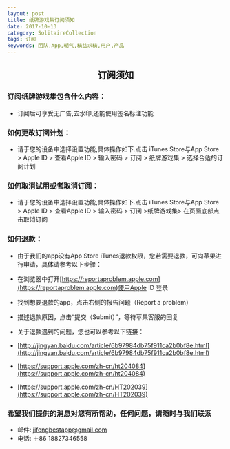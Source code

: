 ```yaml
---
layout: post
title: 纸牌游戏集订阅须知
date: 2017-10-13
category: SolitaireCollection
tags: 订阅
keywords: 团队,App,朝气,精益求精,用户,产品
---
```


## <center>订阅须知</center>

### 订阅纸牌游戏集包含什么内容：

* 订阅后可享受无广告,去水印,还能使用签名标注功能

### 如何更改订阅计划：

* 请于您的设备中选择设置功能,具体操作如下.点击 iTunes Store与App Store > Apple ID > 查看Apple ID > 输入密码 > 订阅 > 纸牌游戏集 > 选择合适的订阅计划

### 如何取消试用或者取消订阅：

* 请于您的设备中选择设置功能,具体操作如下.点击 iTunes Store与App Store > Apple ID > 查看Apple ID > 输入密码 > 订阅 >纸牌游戏集> 在页面底部点击取消订阅

### 如何退款：

* 由于我们的app没有App Store iTunes退款权限，您若需要退款，可向苹果进行申请，具体请参考以下步骤：
* 在浏览器中打开[https://reportaproblem.apple.com](https://reportaproblem.apple.com)使用Apple ID 登录
* 找到想要退款的app，点击右侧的报告问题（Report a problem）
* 描述退款原因，点击“提交（Submit）”，等待苹果客服的回复

* 关于退款遇到的问题，您也可以参考以下链接：

* [http://jingyan.baidu.com/article/6b97984db75f911ca2b0bf8e.html](http://jingyan.baidu.com/article/6b97984db75f911ca2b0bf8e.html)
* [https://support.apple.com/zh-cn/ht204084](https://support.apple.com/zh-cn/ht204084)
* [https://support.apple.com/zh-cn/HT202039](https://support.apple.com/zh-cn/HT202039)


### 希望我们提供的消息对您有所帮助，任何问题，请随时与我们联系

* 邮件:  jifengbestapp@gmail.com
* 电话: ＋86 18827346558



